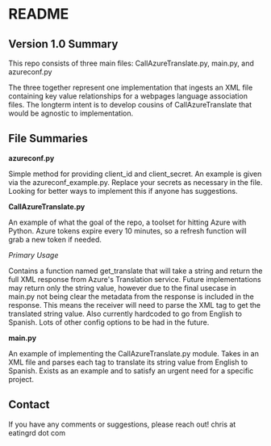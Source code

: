 # README #

## Version 1.0 Summary ##

This repo consists of three main files: CallAzureTranslate.py, main.py, and azureconf.py

The three together represent one implementation that ingests an XML file containing key value relationships for a webpages language association files.  The longterm intent is to develop cousins of CallAzureTranslate that would be agnostic to implementation.  

## File Summaries ## 

**azureconf.py**

Simple method for providing client_id and client_secret.  An example is given via the azureconf_example.py.  Replace your secrets as necessary in the file.  Looking for better ways to implement this if anyone has suggestions.

**CallAzureTranslate.py**

An example of what the goal of the repo, a toolset for hitting Azure with Python.  Azure tokens expire every 10 minutes, so a refresh function will grab a new token if needed.

*Primary Usage*

Contains a function named get_translate that will take a string and return the full XML response from Azure's Translation service.  Future implementations may return only the string value, however due to the final usecase in main.py not being clear the metadata from the response is included in the response.  This means the receiver will need to parse the <string> XML tag to get the translated string value.  Also currently hardcoded to go from English to Spanish.  Lots of other config options to be had in the future.

**main.py**

An example of implementing the CallAzureTranslate.py module.  Takes in an XML file and parses each <data> tag to translate its string value from English to Spanish.  Exists as an example and to satisfy an urgent need for a specific project.

## Contact ##

If you have any comments or suggestions, please reach out!  chris at eatingrd dot com